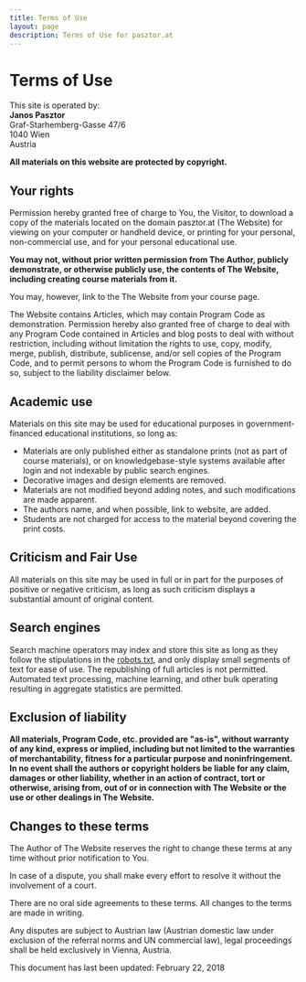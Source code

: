 ```yaml
---
title: Terms of Use
layout: page
description: Terms of Use for pasztor.at
---
```



# Terms of Use

This site is operated by:<br />
<strong>Janos Pasztor</strong><br />
Graf-Starhemberg-Gasse 47/6<br />
1040 Wien<br />
Austria

**All materials on this website are protected by copyright.**

## Your rights

Permission hereby granted free of charge to You, the Visitor, to download a copy of the materials located on the domain
pasztor.at (The Website) for viewing on your computer or handheld device, or printing for your personal,
non-commercial use, and for your personal educational use.

**You may not, without prior written permission from The Author, publicly demonstrate, or otherwise publicly use,
the contents of The Website, including creating course materials from it.**

You may, however, link to the The Website from your course page.

The Website contains Articles, which may contain Program Code as demonstration.
Permission hereby also granted free of charge to deal with any Program Code contained in Articles and blog posts
to deal with without restriction, including without limitation the rights to use, copy, modify, merge, publish,
distribute, sublicense, and/or sell copies of the Program Code, and to permit persons to whom the Program Code is
furnished to do so, subject to the liability disclaimer below.

## Academic use

Materials on this site may be used for educational purposes in government-financed educational institutions, so long as:

- Materials are only published either as standalone prints (not as part of course materials), or on knowledgebase-style
  systems available after login and not indexable by public search engines.
- Decorative images and design elements are removed.
- Materials are not modified beyond adding notes, and such modifications are made apparent.
- The authors name, and when possible, link to website, are added.
- Students are not charged for access to the material beyond covering the print costs.

## Criticism and Fair Use

All materials on this site may be used in full or in part for the purposes of positive or negative criticism, as long
as such criticism displays a substantial amount of original content.

## Search engines

Search machine operators may index and store this site as long as they follow the stipulations in the
[robots.txt](/robots.txt), and only display small segments of text for ease of use. The republishing of full articles is
not permitted. Automated text processing, machine learning, and other bulk operating resulting in aggregate statistics
are permitted.

## Exclusion of liability

**All materials, Program Code, etc. provided are "as-is", without warranty of any kind, express or implied,
including but not limited to the warranties of merchantability, fitness for a particular purpose and noninfringement.
In no event shall the authors or copyright holders be liable for any claim, damages or other liability, whether in an
action of contract, tort or otherwise, arising from, out of or in connection with The Website or the use or other
dealings in The Website.**

## Changes to these terms

The Author of The Website reserves the right to change these terms at any time without prior notification
to You.

In case of a dispute, you shall make every effort to resolve it without the involvement of a court.

There are no oral side agreements to these terms. All changes to the terms are made in writing.

Any disputes are subject to Austrian law (Austrian domestic law under exclusion of the referral norms
and UN commercial law), legal proceedings shall be held exclusively in Vienna, Austria.

This document has last been updated: February 22, 2018
